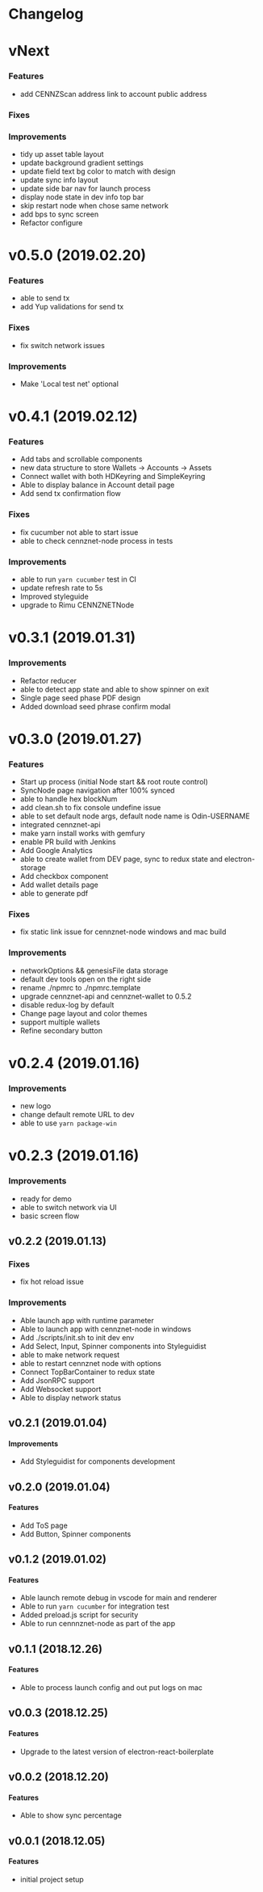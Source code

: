 # Changelog

# vNext

### Features
- add CENNZScan address link to account public address

### Fixes

### Improvements
- tidy up asset table layout
- update background gradient settings
- update field text bg color to match with design
- update sync info layout
- update side bar nav for launch process
- display node state in dev info top bar
- skip restart node when chose same network
- add bps to sync screen
- Refactor configure

# v0.5.0 (2019.02.20)

### Features

- able to send tx
- add Yup validations for send tx

### Fixes

- fix switch network issues

### Improvements

- Make 'Local test net' optional

# v0.4.1 (2019.02.12)

### Features

- Add tabs and scrollable components
- new data structure to store Wallets -> Accounts -> Assets
- Connect wallet with both HDKeyring and SimpleKeyring
- Able to display balance in Account detail page
- Add send tx confirmation flow

### Fixes

- fix cucumber not able to start issue
- able to check cennznet-node process in tests

### Improvements

- able to run `yarn cucumber` test in CI
- update refresh rate to 5s
- Improved styleguide
- upgrade to Rimu CENNZNETNode

# v0.3.1 (2019.01.31)

### Improvements

- Refactor reducer
- able to detect app state and able to show spinner on exit
- Single page seed phase PDF design
- Added download seed phrase confirm modal

# v0.3.0 (2019.01.27)

### Features

- Start up process
  (initial Node start && root route control)
- SyncNode page navigation after 100% synced
- able to handle hex blockNum
- add clean.sh to fix console undefine issue
- able to set default node args, default node name is Odin-USERNAME
- integrated cennznet-api
- make yarn install works with gemfury
- enable PR build with Jenkins
- Add Google Analytics
- able to create wallet from DEV page, sync to redux state and electron-storage
- Add checkbox component
- Add wallet details page
- able to generate pdf

### Fixes

- fix static link issue for cennznet-node windows and mac build

### Improvements

- networkOptions && genesisFile data storage
- default dev tools open on the right side
- rename ./npmrc to ./npmrc.template
- upgrade cennznet-api and cennznet-wallet to 0.5.2
- disable redux-log by default
- Change page layout and color themes
- support multiple wallets
- Refine secondary button

# v0.2.4 (2019.01.16)

### Improvements

- new logo
- change default remote URL to dev
- able to use `yarn package-win`

# v0.2.3 (2019.01.16)

### Improvements

- ready for demo
- able to switch network via UI
- basic screen flow

## v0.2.2 (2019.01.13)

### Fixes

- fix hot reload issue

### Improvements

- Able launch app with runtime parameter
- Able to launch app with cennznet-node in windows
- Add ./scripts/init.sh to init dev env
- Add Select, Input, Spinner components into Styleguidist
- able to make network request
- able to restart cennznet node with options
- Connect TopBarContainer to redux state
- Add JsonRPC support
- Add Websocket support
- Able to display network status

## v0.2.1 (2019.01.04)

#### Improvements

- Add Styleguidist for components development

## v0.2.0 (2019.01.04)

#### Features

- Add ToS page
- Add Button, Spinner components

## v0.1.2 (2019.01.02)

#### Features

- Able launch remote debug in vscode for main and renderer
- Able to run `yarn cucumber` for integration test
- Added preload.js script for security
- Able to run cennnznet-node as part of the app

## v0.1.1 (2018.12.26)

#### Features

- Able to process launch config and out put logs on mac

## v0.0.3 (2018.12.25)

#### Features

- Upgrade to the latest version of electron-react-boilerplate

## v0.0.2 (2018.12.20)

#### Features

- Able to show sync percentage

## v0.0.1 (2018.12.05)

#### Features

- initial project setup
